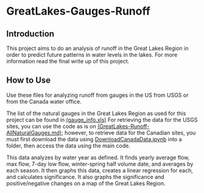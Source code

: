 # GreatLakes-Gauges-Runoff

## Introduction
This project aims to do an analysis of runoff in the Great Lakes Region in order to predict future patterns in water levels in the lakes. For more information read the final write up of this project.

## How to Use
Use these files for analyzing runoff from gauges in the US from USGS or from the Canada water office. 

The list of the natural gauges in the Great Lakes Region as used for this project can be found in [(gauge_info.xls)](https://github.com/sonialyak/GreatLakes-Gauges-Runoff/blob/main/gauge_info.xls)
For retrieving the data for the USGS sites, you can use the code as is on [(GreatLakes-Runoff-AllNaturalGauges.md)](https://github.com/sonialyak/GreatLakes-Gauges-Runoff/blob/main/GreatLakes-Runoff-AllNaturalGauges.md); however, to retrieve data for the Canadian sites, you must first download the data using [DownloadCanadaData.ipynb](https://github.com/sonialyak/GreatLakes-Gauges-Runoff/blob/main/Download%20Canada%20Data.ipynb) into a folder, then access the data using the main code. 

This data analyzes by water year as defined. It finds yearly average flow, max flow, 7-day low flow, winter-spring half volume date, and averages by each season. It then graphs this data, creates a linear regression for each, and calculates significance. It also graphs the significance and positive/negative changes on a map of the Great Lakes Region.
